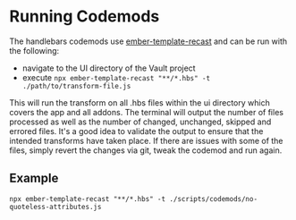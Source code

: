 # Running Codemods

The handlebars codemods use [ember-template-recast](https://github.com/ember-template-lint/ember-template-recast) and can be run with the following:

- navigate to the UI directory of the Vault project
- execute `npx ember-template-recast "**/*.hbs" -t ./path/to/transform-file.js`

This will run the transform on all .hbs files within the ui directory which covers the app and all addons.
The terminal will output the number of files processed as well as the number of changed, unchanged, skipped and errored files.
It's a good idea to validate the output to ensure that the intended transforms have taken place.
If there are issues with some of the files, simply revert the changes via git, tweak the codemod and run again.

## Example

`npx ember-template-recast "**/*.hbs" -t ./scripts/codemods/no-quoteless-attributes.js`
